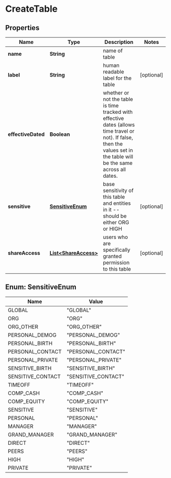 

# CreateTable


## Properties

| Name | Type | Description | Notes |
|------------ | ------------- | ------------- | -------------|
|**name** | **String** | name of table |  |
|**label** | **String** | human readable label for the table |  [optional] |
|**effectiveDated** | **Boolean** | whether or not the table is time tracked with effective dates (allows time travel or not). If false, then the values set in the table will be the same across all dates. |  |
|**sensitive** | [**SensitiveEnum**](#SensitiveEnum) | base sensitivity of this table and entities in it -- should be either ORG or HIGH |  [optional] |
|**shareAccess** | [**List&lt;ShareAccess&gt;**](ShareAccess.md) | users who are specifically granted permission to this table |  [optional] |



## Enum: SensitiveEnum

| Name | Value |
|---- | -----|
| GLOBAL | &quot;GLOBAL&quot; |
| ORG | &quot;ORG&quot; |
| ORG_OTHER | &quot;ORG_OTHER&quot; |
| PERSONAL_DEMOG | &quot;PERSONAL_DEMOG&quot; |
| PERSONAL_BIRTH | &quot;PERSONAL_BIRTH&quot; |
| PERSONAL_CONTACT | &quot;PERSONAL_CONTACT&quot; |
| PERSONAL_PRIVATE | &quot;PERSONAL_PRIVATE&quot; |
| SENSITIVE_BIRTH | &quot;SENSITIVE_BIRTH&quot; |
| SENSITIVE_CONTACT | &quot;SENSITIVE_CONTACT&quot; |
| TIMEOFF | &quot;TIMEOFF&quot; |
| COMP_CASH | &quot;COMP_CASH&quot; |
| COMP_EQUITY | &quot;COMP_EQUITY&quot; |
| SENSITIVE | &quot;SENSITIVE&quot; |
| PERSONAL | &quot;PERSONAL&quot; |
| MANAGER | &quot;MANAGER&quot; |
| GRAND_MANAGER | &quot;GRAND_MANAGER&quot; |
| DIRECT | &quot;DIRECT&quot; |
| PEERS | &quot;PEERS&quot; |
| HIGH | &quot;HIGH&quot; |
| PRIVATE | &quot;PRIVATE&quot; |



